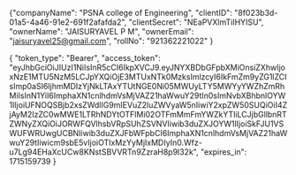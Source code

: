 {"companyName": "PSNA college of Engineering",
	"clientID": "8f023b3d-01a5-4a46-91e2-691f2afafda2",
	"clientSecret": "NEaPVXlmTiIHYISU",
	"ownerName": "JAISURYAVEL P M",
	"ownerEmail": "jaisuryavel25@gmail.com",
	"rollNo": "921362221022"
}


{
	"token_type": "Bearer",
	"access_token": "eyJhbGciOiJIUzI1NiIsInR5cCI6IkpXVCJ9.eyJNYXBDbGFpbXMiOnsiZXhwIjoxNzE1MTU5NzM5LCJpYXQiOjE3MTUxNTk0MzksImlzcyI6IkFmZm9yZG1lZCIsImp0aSI6IjhmMDIzYjNkLTAxYTUtNGE0Ni05MWUyLTY5MWYyYWZhZmRhMiIsInN1YiI6ImphaXN1cnlhdmVsMjVAZ21haWwuY29tIn0sImNvbXBhbnlOYW1lIjoiUFNOQSBjb2xsZWdlIG9mIEVuZ2luZWVyaW5nIiwiY2xpZW50SUQiOiI4ZjAyM2IzZC0wMWE1LTRhNDYtOTFlMi02OTFmMmFmYWZkYTIiLCJjbGllbnRTZWNyZXQiOiJORWFQVlhsbVRpSUhZSVNVIiwib3duZXJOYW1lIjoiSkFJU1VSWUFWRUwgUCBNIiwib3duZXJFbWFpbCI6ImphaXN1cnlhdmVsMjVAZ21haWwuY29tIiwicm9sbE5vIjoiOTIxMzYyMjIxMDIyIn0.Wfz-u7Lg94EHaXcUCw8KNstSBVVRTn9ZzraH8p9l32k",
	"expires_in": 1715159739
}